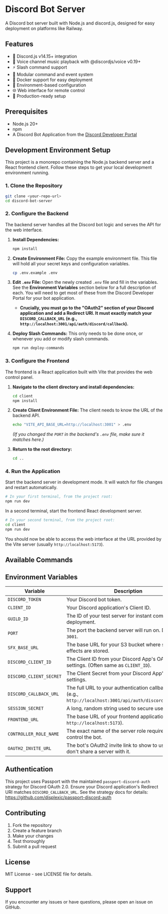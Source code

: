 # Discord Bot Server

A Discord bot server built with Node.js and discord.js, designed for easy deployment on platforms like Railway.

## Features

- 🤖 Discord.js v14.15+ integration
- 🎵 Voice channel music playback with @discordjs/voice v0.19+
- ⚡ Slash command support
- 🔧 Modular command and event system
- 🐳 Docker support for easy deployment
- 📝 Environment-based configuration
- 🌐 Web interface for remote control
- 🚀 Production-ready setup

## Prerequisites

- Node.js 20+
- npm
- A Discord Bot Application from the [Discord Developer Portal](https://discord.com/developers/applications)

## Development Environment Setup

This project is a monorepo containing the Node.js backend server and a React frontend client. Follow these steps to get your local development environment running.

### 1. Clone the Repository

```bash
git clone <your-repo-url>
cd discord-bot-server
```

### 2. Configure the Backend

The backend server handles all the Discord bot logic and serves the API for the web interface.

1.  **Install Dependencies:**
    ```bash
    npm install
    ```

2.  **Create Environment File:**
    Copy the example environment file. This file will hold all your secret keys and configuration variables.
    ```bash
    cp .env.example .env
    ```

3.  **Edit `.env` File:**
    Open the newly created `.env` file and fill in the variables. See the **Environment Variables** section below for a full description of each. You will need to get most of these from the Discord Developer Portal for your bot application.

    *   **Crucially, you must go to the "OAuth2" section of your Discord application and add a Redirect URI. It must exactly match your `DISCORD_CALLBACK_URL` (e.g., `http://localhost:3001/api/auth/discord/callback`).**

4.  **Deploy Slash Commands:**
    This only needs to be done once, or whenever you add or modify slash commands.
    ```bash
    npm run deploy-commands
    ```

### 3. Configure the Frontend

The frontend is a React application built with Vite that provides the web control panel.

1.  **Navigate to the client directory and install dependencies:**
    ```bash
    cd client
    npm install
    ```

2.  **Create Client Environment File:**
    The client needs to know the URL of the backend API.
    ```bash
    echo "VITE_API_BASE_URL=http://localhost:3001" > .env
    ```
    *(If you changed the `PORT` in the backend's `.env` file, make sure it matches here.)*

3.  **Return to the root directory:**
    ```bash
    cd ..
    ```

### 4. Run the Application

Start the backend server in development mode. It will watch for file changes and restart automatically.
```bash
# In your first terminal, from the project root:
npm run dev
```

In a second terminal, start the frontend React development server.
```bash
# In your second terminal, from the project root:
cd client
npm run dev
```

You should now be able to access the web interface at the URL provided by the Vite server (usually `http://localhost:5173`).

## Available Commands
## Environment Variables

| Variable                  | Description                                                                                             | Required |
| ------------------------- | ------------------------------------------------------------------------------------------------------- | -------- |
| `DISCORD_TOKEN`           | Your Discord bot token.                                                                                 | Yes      |
| `CLIENT_ID`               | Your Discord application's Client ID.                                                                   | Yes      |
| `GUILD_ID`                | The ID of your test server for instant command deployment.                                              | No       |
| `PORT`                    | The port the backend server will run on. Defaults to `3001`.                                            | No       |
| `SFX_BASE_URL`            | The base URL for your S3 bucket where sound effects are stored.                                         | No       |
| `DISCORD_CLIENT_ID`       | The Client ID from your Discord App's OAuth2 settings. (Often same as `CLIENT_ID`).                     | Yes      |
| `DISCORD_CLIENT_SECRET`   | The Client Secret from your Discord App's OAuth2 settings.                                              | Yes      |
| `DISCORD_CALLBACK_URL`    | The full URL to your authentication callback route (e.g., `http://localhost:3001/api/auth/discord/callback`). | Yes      |
| `SESSION_SECRET`          | A long, random string used to secure user sessions.                                                     | Yes      |
| `FRONTEND_URL`            | The base URL of your frontend application (e.g., `http://localhost:5173`).                              | No       |
| `CONTROLLER_ROLE_NAME`    | The exact name of the server role required to control the bot.                                          | No       |
| `OAUTH2_INVITE_URL`              | The bot's OAuth2 invite link to show to users who don't share a server with it.                           | No       |

## Authentication

This project uses Passport with the maintained `passport-discord-auth` strategy for Discord OAuth 2.0. Ensure your Discord application's Redirect URI matches `DISCORD_CALLBACK_URL`. See the strategy docs for details: https://github.com/displexic/passport-discord-auth

## Contributing

1. Fork the repository
2. Create a feature branch
3. Make your changes
4. Test thoroughly
5. Submit a pull request

## License

MIT License - see LICENSE file for details.

## Support

If you encounter any issues or have questions, please open an issue on GitHub.
